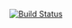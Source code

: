 [![Build Status](https://travis-ci.org/Sach97/ccxt-flask.svg?branch=master)](https://travis-ci.org/Sach97/ccxt-flask)

